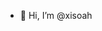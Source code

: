 - 👋 Hi, I’m @xisoah

<!---
- 👋 Hi, I’m @xisoah
- 👀 I’m interested in ...
- 🌱 I’m currently learning ...
- 💞️ I’m looking to collaborate on ...
- 📫 How to reach me ...
xisoah/xisoah is a ✨ special ✨ repository because its `README.md` (this file) appears on your GitHub profile.
You can click the Preview link to take a look at your changes.
--->
